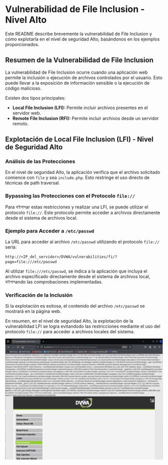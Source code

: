 # Vulnerabilidad de File Inclusion - Nivel Alto

Este README describe brevemente la vulnerabilidad de File Inclusion y cómo explotarla en el nivel de seguridad Alto, basándonos en los ejemplos proporcionados.

## Resumen de la Vulnerabilidad de File Inclusion

La vulnerabilidad de File Inclusion ocurre cuando una aplicación web permite la inclusión o ejecución de archivos controlados por el usuario. Esto puede llevar a la exposición de información sensible o la ejecución de código malicioso.

Existen dos tipos principales:

* **Local File Inclusion (LFI):** Permite incluir archivos presentes en el servidor web.
* **Remote File Inclusion (RFI):** Permite incluir archivos desde un servidor remoto.

## Explotación de Local File Inclusion (LFI) - Nivel de Seguridad Alto

### Análisis de las Protecciones

En el nivel de seguridad Alto, la aplicación verifica que el archivo solicitado comience con `file` y sea `include.php`. Esto restringe el uso directo de técnicas de path traversal.

### Bypassing las Protecciones con el Protocolo `file://`

Para বাইপাসar estas restricciones y realizar una LFI, se puede utilizar el protocolo `file://`. Este protocolo permite acceder a archivos directamente desde el sistema de archivos local.

### Ejemplo para Acceder a `/etc/passwd`

La URL para acceder al archivo `/etc/passwd` utilizando el protocolo `file://` sería:

```
http://<IP_del_servidor>/DVWA/vulnerabilities/fi/?page=file:///etc/passwd
```


Al utilizar `file:///etc/passwd`, se indica a la aplicación que incluya el archivo especificado directamente desde el sistema de archivos local, বাইপাসando las comprobaciones implementadas.

### Verificación de la Inclusión

Si la explotación es exitosa, el contenido del archivo `/etc/passwd` se mostrará en la página web.

En resumen, en el nivel de seguridad Alto, la explotación de la vulnerabilidad LFI se logra evitandodo las restricciones mediante el uso del protocolo `file://` para acceder a archivos locales del sistema.

![imagen de vulnerabilidad nivel bajo](../../assets/FileInclusionHigh01.png)
